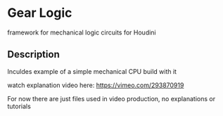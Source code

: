 # Gear Logic

framework for mechanical logic circuits for Houdini

## Description

Inculdes example of a simple mechanical CPU build with it

watch explanation video here: https://vimeo.com/293870919

For now there are just files used in video production, no explanations or tutorials
